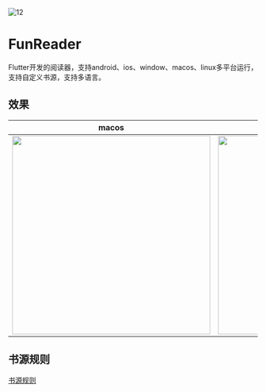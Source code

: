 

![12](https://github.com/gstory0404/fun_reader/blob/master/assets/images/logo.png)
# FunReader

Flutter开发的阅读器，支持android、ios、window、macos、linux多平台运行，支持自定义书源，支持多语言。

## 效果

|  macos   | android  |
|  ----  | ----  |
| <img src="https://github.com/gstory0404/fun_reader/blob/master/file/macos.gif" width="400px" height="400px"/>   | <img src="https://github.com/gstory0404/fun_reader/blob/master/file/phone.gif" width="400px" height="400px"/> |


## 书源规则
 
[书源规则](https://github.com/gstory0404/fun_reader/blob/master/rule.md)






